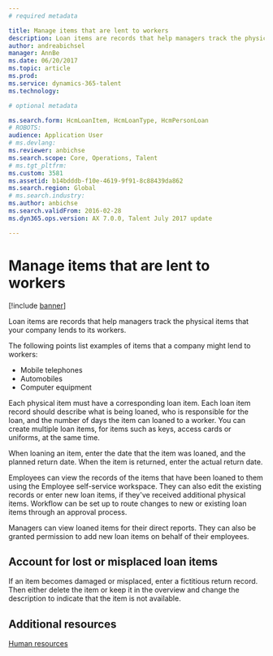 ```yaml
---
# required metadata

title: Manage items that are lent to workers
description: Loan items are records that help managers track the physical items that your company lends to its workers. 
author: andreabichsel
manager: AnnBe
ms.date: 06/20/2017
ms.topic: article
ms.prod: 
ms.service: dynamics-365-talent
ms.technology: 

# optional metadata

ms.search.form: HcmLoanItem, HcmLoanType, HcmPersonLoan
# ROBOTS: 
audience: Application User
# ms.devlang: 
ms.reviewer: anbichse
ms.search.scope: Core, Operations, Talent
# ms.tgt_pltfrm: 
ms.custom: 3581
ms.assetid: b14bdddb-f10e-4619-9f91-8c88439da862
ms.search.region: Global
# ms.search.industry: 
ms.author: anbichse
ms.search.validFrom: 2016-02-28
ms.dyn365.ops.version: AX 7.0.0, Talent July 2017 update

---
```


# Manage items that are lent to workers

[!include [banner](includes/banner.md)]

Loan items are records that help managers track the physical items that your company lends to its workers. 

The following points list examples of items that a company might lend to workers:
-   Mobile telephones
-   Automobiles
-   Computer equipment

Each physical item must have a corresponding loan item. Each loan item record should describe what is being loaned, who is responsible for the loan, and the number of days the item can loaned to a worker. You can create multiple loan items, for items such as keys, access cards or uniforms, at the same time. 

When loaning an item, enter the date that the item was loaned, and the planned return date. When the item is returned, enter the actual return date.

Employees can view the records of the items that have been loaned to them using the Employee self-service workspace. They can also edit the existing records or enter new loan items, if they've received additional physical items.  Workflow can be set up to route changes to new or existing loan items through an approval process. 

Managers can view loaned items for their direct reports. They can also be granted permission to add new loan items on behalf of their employees.

 Account for lost or misplaced loan items
-----------------------------------------

If an item becomes damaged or misplaced, enter a fictitious return record. Then either delete the item or keep it in the overview and change the description to indicate that the item is not available.


Additional resources
--------

[Human resources](index.md)



